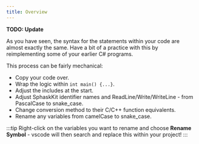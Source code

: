 ```yaml
---
title: Overview
---
```


**TODO: Update**

<!-- Update to match chapter 2 (add more detail and relate back to concepts) -->

As you have seen, the syntax for the statements within your code are almost exactly the same. Have a bit of a practice with this by reimplementing some of your earlier C# programs.

This process can be fairly mechanical:

- Copy your code over.
- Wrap the logic within `int main() {...}`.
- Adjust the includes at the start.
- Adjust SphaskKit identifier names and ReadLine/Write/WriteLine - from PascalCase to snake_case.
- Change conversion method to their C/C++ function equivalents.
- Rename any variables from camelCase to snake_case.

<!-- possibly move this tip into hello-world file -->
:::tip
Right-click on the variables you want to rename and choose **Rename Symbol** - vscode will then search and replace this within your project!
:::
